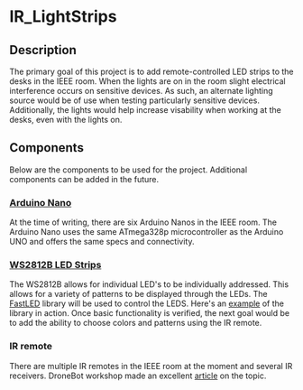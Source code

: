 # IR_LightStrips
## Description
The primary goal of this project is to add remote-controlled LED strips to the desks in the IEEE room. When the lights are on in the room slight electrical interference occurs on sensitive devices. As such, an alternate lighting source would be of use when testing particularly sensitive devices. Additionally, the lights would help increase visability when working at the desks, even with the lights on. 

## Components
Below are the components to be used for the project. Additional components can be added in the future.
### [Arduino Nano](https://en.wikipedia.org/wiki/Arduino_Nano)
At the time of writing, there are six Arduino Nanos in the IEEE room. The Arduino Nano uses the same ATmega328p microcontroller as the Arduino UNO and offers the same specs and connectivity. 

### [WS2812B LED Strips](https://cdn-shop.adafruit.com/datasheets/WS2812B.pdf) 
The WS2812B allows for individual LED's to be individually addressed. This allows for a variety of patterns to be displayed through the LEDs. The [FastLED](https://github.com/FastLED/FastLED) library will be used to control the LEDS. Here's an [example](https://howtomechatronics.com/tutorials/arduino/how-to-control-ws2812b-individually-addressable-leds-using-arduino/) of the library in action. Once basic functionality is verified, the next goal would be to add the ability to choose colors and patterns using the IR remote.

### IR remote
There are multiple IR remotes in the IEEE room at the moment and several IR receivers. DroneBot workshop made an excellent [article](https://dronebotworkshop.com/using-ir-remote-controls-with-arduino/) on the topic.


